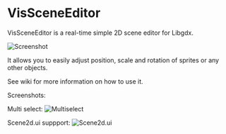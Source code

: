 VisSceneEditor
==============

VisSceneEditor is a real-time simple 2D scene editor for Libgdx.

![Screenshot](http://dl.kotcrab.pl/github/vis/vissceneeditor.png)

It allows you to easily adjust position, scale and rotation of sprites or any other objects.

See wiki for more information on how to use it.

Screenshots:

Multi select:
![Multiselect](http://dl.kotcrab.pl/github/vis/vis_multiselect.png)

Scene2d.ui suppport:
![Scene2d.ui](http://dl.kotcrab.pl/github/vis/vis_scene2dui.png)
